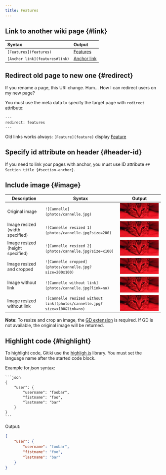 ```yaml
---
title: Features
---
```


## Link to another wiki page {#link}

| Syntax                         | Output                       |
|:-------------------------------|:-----------------------------|
| `[Features](features)`         | [Features](features)         |
| `[Anchor link](features#link)` | [Anchor link](features#link) |

## Redirect old page to new one {#redirect}

If you rename a page, this URI change. Hum… How I can redirect users on my new page?

You must use the meta data to specify the target page with `redirect` attribute:

```
---
redirect: features
---
```

Old links works always: `[Feature](feature)` display [Feature](feature)

## Specify id attribute on header {#header-id}

If you need to link your pages with anchor, you must use ID attribute `## Section title {#section-anchor}`.

## Include image {#image}

| Description                      | Syntax                                                  | Output                                                |
|----------------------------------|---------------------------------------------------------|-------------------------------------------------------|
| Original image                   | `![Cannelle](photos/cannelle.jpg)`                      | ![Cannelle](photos/cannelle.jpg)                      |
| Image resized (width specified)  | `![Cannelle resized 1](photos/cannelle.jpg?size=200)`   | ![Cannelle resized 1](photos/cannelle.jpg?size=200)   |
| Image resized (height specified) | `![Cannelle resized 2](photos/cannelle.jpg?size=x100)`  | ![Cannelle resized 2](photos/cannelle.jpg?size=x100)  |
| Image resized and cropped        | `![Cannelle cropped](photos/cannelle.jpg?size=200x100)` | ![Cannelle cropped](photos/cannelle.jpg?size=200x100) |
| Image without link               | `![Cannelle without link](photos/cannelle.jpg?link=no)`  | ![Cannelle without link](photos/cannelle.jpg?link=no)  |
| Image resized without link       | `![Cannelle resized without link](photos/cannelle.jpg?size=x100&link=no)` | ![Cannelle resized without link](photos/cannelle.jpg?size=x100&link=no) |

**Note**: To resize and crop an image, the [GD extension](http://php.net/manual/en/book.image.php) is required. If GD is not available, the original image will be returned.

## Highlight code {#highlight}

To highlight code, Gitiki use the [highligh.js](https://highlightjs.org) library.
You must set the language name after the started code block.

Example for *json* syntax:

    ```json
    {
        "user": {
            "username": "foobar",
            "fistname": "foo",
            "lastname": "bar"
        }
    }
    ```

Output:

```json
{
    "user": {
        "username": "foobar",
        "fistname": "foo",
        "lastname": "bar"
    }
}
```
